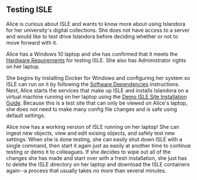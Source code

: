 ## Testing ISLE

Alice is curious about ISLE and wants to know more about using Islandora for her university's digital collections.  She does not have access to a server and would like to test drive Islandora before deciding whether or not to move forward with it.

Alice has a Windows 10 laptop and she has confirmed that it meets the [Hardware Requirements](../01_installation_host_server/hardware-requirements.md) for testing ISLE.  She also has Administrator rights on her laptop.

She begins by installing Docker for Windows and configuring her system so ISLE can run on it by following the [Software Dependencies](../01_installation_host_server/software-dependencies.md) instructions.  Next, Alice starts the services that make up ISLE and installs Islandora on a virtual machine running on her laptop using the [Demo ISLE Site Installation Guide](../02_installation_demo_site/demo_installation.md).  Because this is a test site that can only be viewed on Alice's laptop, she does not need to make many config file changes and is safe using default settings.

Alice now has a working version of ISLE running on her laptop!  She can ingest new objects, view and edit exising objects, and safely test new settings.  When she is done testing, she can easily shut down ISLE with a single command, then start it again just as easily at another time to continue testing or demo it to colleagues.  If she decides to wipe out all of the changes she has made and start over with a fresh installation, she just has to delete the ISLE directory on her laptop and download the ISLE containers again--a process that usually takes no more than several minutes.
